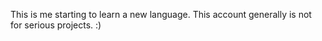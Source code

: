 This is me starting to learn a new language. 
This account generally is not for serious projects. 
:)
